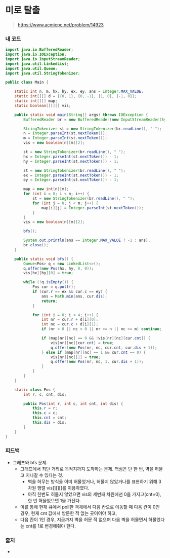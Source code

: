 # 미로 탈출

> https://www.acmicpc.net/problem/14923

### 내 코드

```java
import java.io.BufferedReader;
import java.io.IOException;
import java.io.InputStreamReader;
import java.util.LinkedList;
import java.util.Queue;
import java.util.StringTokenizer;

public class Main {

    static int n, m, hx, hy, ex, ey, ans = Integer.MAX_VALUE;
    static int[][] d = {{0, 1}, {0, -1}, {1, 0}, {-1, 0}};
    static int[][] map;
    static boolean[][][] vis;

    public static void main(String[] args) throws IOException {
        BufferedReader br = new BufferedReader(new InputStreamReader(System.in));

        StringTokenizer st = new StringTokenizer(br.readLine(), " ");
        n = Integer.parseInt(st.nextToken());
        m = Integer.parseInt(st.nextToken());
        vis = new boolean[n][m][2];

        st = new StringTokenizer(br.readLine(), " ");
        hx = Integer.parseInt(st.nextToken()) - 1;
        hy = Integer.parseInt(st.nextToken()) - 1;

        st = new StringTokenizer(br.readLine(), " ");
        ex = Integer.parseInt(st.nextToken()) - 1;
        ey = Integer.parseInt(st.nextToken()) - 1;

        map = new int[n][m];
        for (int i = 0; i < n; i++) {
            st = new StringTokenizer(br.readLine(), " ");
            for (int j = 0; j < m; j++) {
                map[i][j] = Integer.parseInt(st.nextToken());
            }
        }
        vis = new boolean[n][m][2];

        bfs();

        System.out.println(ans == Integer.MAX_VALUE ? -1 : ans);
        br.close();
    }

    public static void bfs() {
        Queue<Pos> q = new LinkedList<>();
        q.offer(new Pos(hx, hy, 0, 0));
        vis[hx][hy][0] = true;

        while (!q.isEmpty()) {
            Pos cur = q.poll();
            if (cur.r == ex && cur.c == ey) {
                ans = Math.min(ans, cur.dis);
                return;
            }

            for (int i = 0; i < 4; i++) {
                int nr = cur.r + d[i][0];
                int nc = cur.c + d[i][1];
                if (nr < 0 || nc < 0 || nr >= n || nc >= m) continue;

                if (map[nr][nc] == 0 && !vis[nr][nc][cur.cnt]) {
                    vis[nr][nc][cur.cnt] = true;
                    q.offer(new Pos(nr, nc, cur.cnt, cur.dis + 1));
                } else if (map[nr][nc] == 1 && cur.cnt == 0) {
                    vis[nr][nc][1] = true;
                    q.offer(new Pos(nr, nc, 1, cur.dis + 1));
                }
            }
        }
    }

    static class Pos {
        int r, c, cnt, dis;

        public Pos(int r, int c, int cnt, int dis) {
            this.r = r;
            this.c = c;
            this.cnt = cnt;
            this.dis = dis;
        }
    }
}
```

### 피드백

- 그래프와 bfs 문제.
    - 그래프에서 최단 거리로 목적지까지 도착하는 문제. 핵심은 단 한 번, 벽을 허물고 지나갈 수 있다는 것.
        - 벽을 허무는 방식을 이미 허물었거나, 허물지 않았거나를 표현하기 위해 3차원 행렬 vis[][][]를 이용하였다.
        - 아직 한번도 허물지 않았으면 vis의 세번째 차원에선 0을 가지고(cnt=0), 한 번 허물었으면 1을 가진다.
    - 이를 통해 현재 큐에서 poll한 객체에서 다음 칸으로 이동할 때 다음 칸이 0인 경우, 현재 cnt 값에서 방문한 적 없는 곳이어야 하고,
    - 다음 칸이 1인 경우, 지금까지 벽을 허문 적 없으며 다음 벽을 허물면서 허물었다는 cnt를 1로 변경해줘야 한다.

### 출처

- 